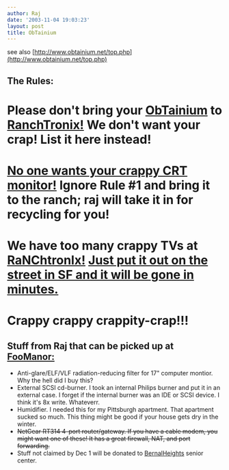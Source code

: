 ```yaml
---
author: Raj
date: '2003-11-04 19:03:23'
layout: post
title: ObTainium
---
```


see also [http://www.obtainium.net/top.php](http://www.obtainium.net/top.php)

## The Rules:
# Please don't bring your [ObTainium](ObTainium.html) to [RanchTronix!](RanchTronix!.html) We don't want your crap! List it here instead!
# [No one wants your crappy CRT monitor!](http://search.ebay.com/search/search.dll?MfcISAPICommand=GetResult&ht=1&SortProperty=MetaEndSort&from=R3&siteid=0&query=monitor&category2=27179) Ignore Rule #1 and bring it to the ranch; raj will take it in for recycling for you!
# We have too many crappy TVs at [RaNChtronIx!](RaNChtronIx!.html) [Just put it out on the street in SF and it will be gone in minutes.](http://www.craigslist.org/zip/)
# Crappy crappy crappity-crap!!!

## Stuff from Raj that can be picked up at [FooManor:](FooManor:.html)

* Anti-glare/ELF/VLF radiation-reducing filter for 17" computer montior. Why the hell did I buy this?
* External SCSI cd-burner. I took an internal Philips burner and put it in an external case. I forget if the internal burner was an IDE or SCSI device. I think it's 8x write. Whateverr.
* Humidifier. I needed this for my Pittsburgh apartment. That apartment sucked so much. This thing might be good if your house gets dry in the winter.
* <s>NetGear RT314 4-port router/gateway. If you have a cable modem, you might want one of these! It has a great firewall, NAT, and port forwarding.</s>
* Stuff not claimed by Dec 1 will be donated to [BernalHeights](BernalHeights.html) senior center.
